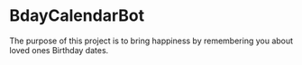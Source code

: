 # BdayCalendarBot
The purpose of this project is to bring happiness by remembering you about loved ones Birthday dates.
